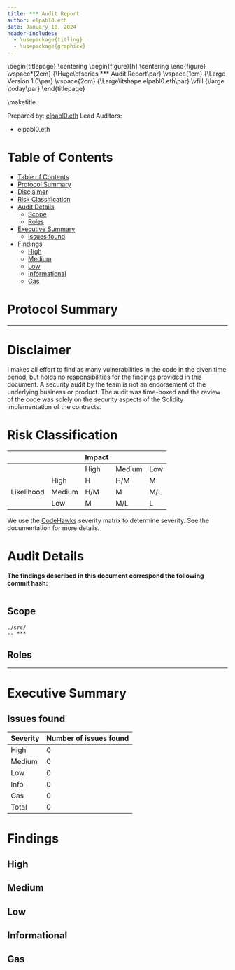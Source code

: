 ```yaml
---
title: *** Audit Report
author: elpabl0.eth
date: January 10, 2024
header-includes:
  - \usepackage{titling}
  - \usepackage{graphicx}
---
```


\begin{titlepage}
    \centering
    \begin{figure}[h]
        \centering
    \end{figure}
    \vspace*{2cm}
    {\Huge\bfseries *** Audit Report\par}
    \vspace{1cm}
    {\Large Version 1.0\par}
    \vspace{2cm}
    {\Large\itshape elpabl0.eth\par}
    \vfill
    {\large \today\par}
\end{titlepage}

\maketitle

<!-- Your report starts here! -->

Prepared by: [elpabl0.eth](https://www.linkedin.com/in/alkautsar-f/)
Lead Auditors: 
- elpabl0.eth

# Table of Contents
- [Table of Contents](#table-of-contents)
- [Protocol Summary](#protocol-summary)
- [Disclaimer](#disclaimer)
- [Risk Classification](#risk-classification)
- [Audit Details](#audit-details)
  - [Scope](#scope)
  - [Roles](#roles)
- [Executive Summary](#executive-summary)
  - [Issues found](#issues-found)
- [Findings](#findings)
  - [High](#high)
  - [Medium](#medium)
  - [Low](#low)
  - [Informational](#informational)
  - [Gas](#gas)

# Protocol Summary

***
# Disclaimer

I makes all effort to find as many vulnerabilities in the code in the given time period, but holds no responsibilities for the findings provided in this document. A security audit by the team is not an endorsement of the underlying business or product. The audit was time-boxed and the review of the code was solely on the security aspects of the Solidity implementation of the contracts.

# Risk Classification

|            |        | Impact |        |     |
| ---------- | ------ | ------ | ------ | --- |
|            |        | High   | Medium | Low |
|            | High   | H      | H/M    | M   |
| Likelihood | Medium | H/M    | M      | M/L |
|            | Low    | M      | M/L    | L   |

We use the [CodeHawks](https://docs.codehawks.com/hawks-auditors/how-to-evaluate-a-finding-severity) severity matrix to determine severity. See the documentation for more details.

# Audit Details 
**The findings described in this document correspond the following commit hash:**
```

```
## Scope 
```
./src/
-- ***
```
## Roles
***

# Executive Summary
## Issues found
| Severity | Number of issues found |
| -------- | ---------------------- |
| High     | 0                      |
| Medium   | 0                      |
| Low      | 0                      |
| Info     | 0                      |
| Gas      | 0                      |
| Total    | 0                      |
# Findings
## High

## Medium

## Low 

## Informational

## Gas 
